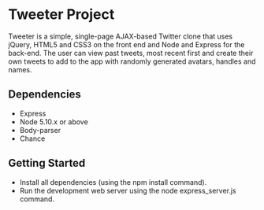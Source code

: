 # Tweeter Project

Tweeter is a simple, single-page AJAX-based Twitter clone that uses jQuery, HTML5 and CSS3 on the front end and Node and Express for the back-end. The user can view past tweets, most recent first and create their own tweets to add to the app with randomly generated avatars, handles and names.

## Dependencies

- Express
- Node 5.10.x or above
- Body-parser
- Chance

## Getting Started

- Install all dependencies (using the npm install command).
- Run the development web server using the node express_server.js command.
